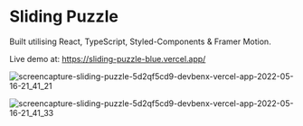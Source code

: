 # Sliding Puzzle
Built utilising React, TypeScript, Styled-Components & Framer Motion.

Live demo at: https://sliding-puzzle-blue.vercel.app/

![screencapture-sliding-puzzle-5d2qf5cd9-devbenx-vercel-app-2022-05-16-21_41_21](https://user-images.githubusercontent.com/77683125/168669815-86281bdc-6928-449d-940a-5317b2e92dc8.png)

![screencapture-sliding-puzzle-5d2qf5cd9-devbenx-vercel-app-2022-05-16-21_41_33](https://user-images.githubusercontent.com/77683125/168669825-5df5de80-006f-45b4-a298-1a34c81f6c12.png)
